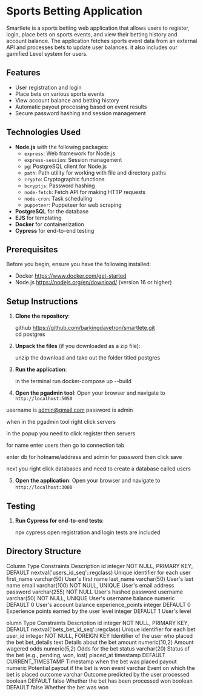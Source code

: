 # Sports Betting Application

Smartlete is a sports betting web application that allows users to register, login, place bets on sports events, and view their betting history and account balance. The application fetches sports event data from an external API and processes bets to update user balances. it also includes our gamified Level system for users.

## Features

- User registration and login
- Place bets on various sports events
- View account balance and betting history
- Automatic payout processing based on event results
- Secure password hashing and session management

## Technologies Used

- **Node.js** with the following packages:
  - `express`: Web framework for Node.js
  - `express-session`: Session management
  - `pg`: PostgreSQL client for Node.js
  - `path`: Path utility for working with file and directory paths
  - `crypto`: Cryptographic functions
  - `bcryptjs`: Password hashing
  - `node-fetch`: Fetch API for making HTTP requests
  - `node-cron`: Task scheduling
  - `puppeteer`: Puppeteer for web scraping
- **PostgreSQL** for the database
- **EJS** for templating
- **Docker** for containerization
- **Cypress** for end-to-end testing
## Prerequisites

Before you begin, ensure you have the following installed:

- Docker https://www.docker.com/get-started
- Node.js https://nodejs.org/en/download/ (version 16 or higher)

## Setup Instructions

1. **Clone the repository**:
   
    github https://github.com/barkingdavetron/smartlete.git  
    cd postgres
   

2. **Unpack the files** (if you downloaded as a zip file):
    
    unzip the download and take out the folder titled postgres


3. **Run the application**:
   
    in the terminal run docker-compose up --build
  

4. **Open the pgadmin tool**:
Open your browser and navigate to `http://localhost:5050`

username is admin@gmail.com password is admin

when in the pgadmin tool right click servers 

in the popup you need to click register then servers

for name enter users then go to connection tab 

enter db for hotname/address and admin for password then click save

next you right click databases and need to create a database called users 

5. **Open the application**:
    Open your browser and navigate to `http://localhost:3000`

## Testing

1. **Run Cypress for end-to-end tests**:
   
    npx cypress open
    registration and login tests are included

## Directory Structure
Column	Type	Constraints	Description
id	integer	NOT NULL, PRIMARY KEY, DEFAULT nextval('users_id_seq'::regclass)	Unique identifier for each user
first_name	varchar(50)		User's first name
last_name	varchar(50)		User's last name
email	varchar(100)	NOT NULL, UNIQUE	User's email address
password	varchar(255)	NOT NULL	User's hashed password
username	varchar(50)	NOT NULL, UNIQUE	User's username
balance	numeric	DEFAULT 0	User's account balance
experience_points	integer	DEFAULT 0	Experience points earned by the user
level	integer	DEFAULT 1	User's level

olumn	Type	Constraints	Description
id	integer	NOT NULL, PRIMARY KEY, DEFAULT nextval('bets_bet_id_seq'::regclass)	Unique identifier for each bet
user_id	integer	NOT NULL, FOREIGN KEY	Identifier of the user who placed the bet
bet_details	text		Details about the bet
amount	numeric(10,2)		Amount wagered
odds	numeric(5,2)		Odds for the bet
status	varchar(20)		Status of the bet (e.g., pending, won, lost)
placed_at	timestamp	DEFAULT CURRENT_TIMESTAMP	Timestamp when the bet was placed
payout	numeric		Potential payout if the bet is won
event	varchar		Event on which the bet is placed
outcome	varchar		Outcome predicted by the user
processed	boolean	DEFAULT false	Whether the bet has been processed
won	boolean	DEFAULT false	Whether the bet was won
